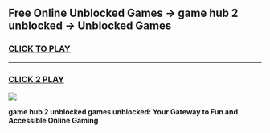 
## Free Online Unblocked Games → game hub 2 unblocked → Unblocked Games
<h3>
<a href="https://premium.freeplayer.one?title=game_hub_2_unblocked&ref=21F">CLICK TO PLAY</a></h3>
<hr>

<h3>
<a href="https://premium.freeplayer.one?title=game_hub_2_unblocked&ref=21F">CLICK 2 PLAY</a>
  
</h3>

<a href="https://premium.freeplayer.one?title=game_hub_2_unblocked&ref=21F/"><img src="https://clearcache.store/games.png"></a>


**game hub 2 unblocked games unblocked: Your Gateway to Fun and Accessible Online Gaming**
